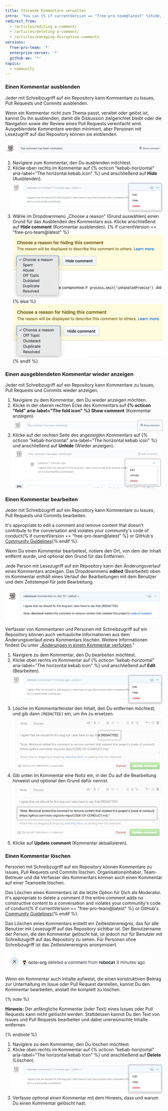 ```yaml
---
title: Störende Kommentare verwalten
intro: 'You can {% if currentVersion == "free-pro-team@latest" %}hide, edit,{% else %}edit{% endif %} or delete comments on issues, pull requests, and commits.'
redirect_from:
  - /articles/editing-a-comment/
  - /articles/deleting-a-comment/
  - /articles/managing-disruptive-comments
versions:
  free-pro-team: '*'
  enterprise-server: '*'
  github-ae: '*'
topics:
  - community
---
```


### Einen Kommentar ausblenden

Jeder mit Schreibzugriff auf ein Repository kann Kommentare zu Issues, Pull Requests und Commits ausblenden.

Wenn ein Kommentar nicht zum Thema passt, veraltet oder gelöst ist, kannst Du ihn ausblenden, damit die Diskussion zielgerichtet bleibt oder die Navigation sowie der Review eines Pull Requests vereinfacht wird. Ausgeblendete Kommentare werden minimiert, aber Personen mit Lesezugriff auf das Repository können sie einblenden.

![Minimierter Kommentar](/assets/images/help/repository/hidden-comment.png)

1. Navigiere zum Kommentar, den Du ausblenden möchtest.
2. Klicke oben rechts im Kommentar auf {% octicon "kebab-horizontal" aria-label="The horizontal kebab icon" %} und anschließend auf **Hide** (Ausblenden). ![Horizontales 3-Punkte-Symbol und Menü zum Moderieren der Unterhaltung mit den Optionen zum Bearbeiten, Ausblenden und Löschen](/assets/images/help/repository/comment-menu.png)
3. Wähle im Dropdownmenü „Choose a reason" (Grund auswählen) einen Grund für das Ausblenden des Kommentars aus. Klicke anschließend auf **Hide comment** (Kommentar ausblenden).
  {% if currentVersion == "free-pro-team@latest" %}
  ![Dropdownmenü zur Auswahl des Grundes für das Ausblenden des Kommentars](/assets/images/help/repository/choose-reason-for-hiding-comment.png)
  {% else %}
  ![Dropdownmenü zur Auswahl des Grundes für das Ausblenden des Kommentars](/assets/images/help/repository/choose-reason-for-hiding-comment-ghe.png)
  {% endif %}

### Einen ausgeblendeten Kommentar wieder anzeigen

Jeder mit Schreibzugriff auf ein Repository kann Kommentare zu Issues, Pull Requests und Commits wieder anzeigen.

1. Navigiere zu dem Kommentar, den Du wieder anzeigen möchten.
2. Klicke in der oberen rechten Ecke des Kommentars auf **{% octicon "fold" aria-label="The fold icon" %} Show comment** (Kommentar anzeigen). ![Text „Show comment“ (Kommentar anzeigen)](/assets/images/help/repository/hidden-comment-show.png)
3. Klicke auf der rechten Seite des angezeigten Kommentars auf {% octicon "kebab-horizontal" aria-label="The horizontal kebab icon" %} und anschließend auf **Unhide** (Wieder anzeigen). ![Horizontales 3-Punkte-Symbol und Menü zum Moderieren der Unterhaltung mit den Optionen zum Bearbeiten, Wiederanzeigen und Löschen](/assets/images/help/repository/comment-menu-hidden.png)

### Einen Kommentar bearbeiten

Jeder mit Schreibzugriff auf ein Repository kann Kommentare zu Issues, Pull Requests und Commits bearbeiten.

It's appropriate to edit a comment and remove content that doesn't contribute to the conversation and violates your community's code of conduct{% if currentVersion == "free-pro-team@latest" %} or GitHub's [Community Guidelines](/articles/github-community-guidelines){% endif %}.

Wenn Du einen Kommentar bearbeitest, notiere den Ort, von dem der Inhalt entfernt wurde, und optional den Grund für das Entfernen.

Jede Person mit Lesezugriff auf ein Repository kann den Änderungsverlauf eines Kommentars anzeigen. Das Dropdownmenü **edited** (Bearbeitet) oben im Kommentar enthält einen Verlauf der Bearbeitungen mit dem Benutzer und dem Zeitstempel für jede Bearbeitung.

![Kommentar mit hinzugefügtem Hinweis, dass Inhalte redigiert wurden](/assets/images/help/repository/content-redacted-comment.png)

Verfasser von Kommentaren und Personen mit Schreibzugriff auf ein Repository können auch vertrauliche Informationen aus dem Änderungsverlauf eines Kommentars löschen. Weitere Informationen findest Du unter „[Änderungen in einem Kommentar verfolgen](/github/building-a-strong-community/tracking-changes-in-a-comment)."

1. Navigiere zu dem Kommentar, den Du bearbeiten möchtest.
2. Klicke oben rechts im Kommentar auf {% octicon "kebab-horizontal" aria-label="The horizontal kebab icon" %} und anschließend auf **Edit** (Bearbeiten). ![Horizontales 3-Punkte-Symbol und Menü zum Moderieren der Unterhaltung mit den Optionen zum Bearbeiten, Ausblenden, Löschen und Melden](/assets/images/help/repository/comment-menu.png)
3. Lösche im Kommentarfenster den Inhalt, den Du entfernen möchtest, und gib dann `[REDACTED]` ein, um ihn zu ersetzen. ![Kommentarfenster mit redigiertem Inhalt](/assets/images/help/issues/redacted-content-comment.png)
4. Gib unten im Kommentar eine Notiz ein, in der Du auf die Bearbeitung hinweist und optional den Grund dafür nennst. ![Kommentarfenster mit hinzugefügtem Hinweis, dass Inhalte redigiert wurden](/assets/images/help/issues/note-content-redacted-comment.png)
5. Klicke auf **Update comment** (Kommentar aktualisieren).

### Einen Kommentar löschen

Personen mit Schreibzugriff auf ein Repository können Kommentare zu Issues, Pull Requests und Commits löschen. Organisationsinhaber, Team-Betreuer und die Verfasser des Kommentars können auch einen Kommentar auf einer Teamseite löschen.

Das Löschen eines Kommentars ist die letzte Option für Dich als Moderator. It's appropriate to delete a comment if the entire comment adds no constructive content to a conversation and violates your community's code of conduct{% if currentVersion == "free-pro-team@latest" %} or GitHub's [Community Guidelines](/articles/github-community-guidelines){% endif %}.

Das Löschen eines Kommentars erstellt ein Zeitleistenereignis, das für alle Benutzer mit Lesezugriff auf das Repository sichtbar ist. Der Benutzername der Person, die den Kommentar gelöscht hat, ist jedoch nur für Benutzer mit Schreibzugriff auf das Repository zu sehen. Für Personen ohne Schreibzugriff ist das Zeitleistenereignis anonymisiert.

![Anonymisiertes Zeitleistenereignis für einen gelöschten Kommentar](/assets/images/help/issues/anonymized-timeline-entry-for-deleted-comment.png)

Wenn ein Kommentar auch Inhalte aufweist, die einen konstruktiven Beitrag zur Unterhaltung im Issue oder Pull Request darstellen, kannst Du den Kommentar bearbeiten, anstatt ihn komplett zu löschen.

{% note %}

**Hinweis:** Der anfängliche Kommentar (oder Text) eines Issues oder Pull Requests kann nicht gelöscht werden. Stattdessen kannst Du den Text von Issues und Pull Requests bearbeiten und dabei unerwünschte Inhalte entfernen.

{% endnote %}

1. Navigiere zu dem Kommentar, den Du löschen möchtest.
2. Klicke oben rechts im Kommentar auf {% octicon "kebab-horizontal" aria-label="The horizontal kebab icon" %} und anschließend auf **Delete** (Löschen). ![Horizontales 3-Punkte-Symbol und Menü zum Moderieren der Unterhaltung mit den Optionen zum Bearbeiten, Ausblenden, Löschen und Melden](/assets/images/help/repository/comment-menu.png)
3. Verfasse optional einen Kommentar mit dem Hinweis, dass und warum Du einen Kommentar gelöscht hast.
